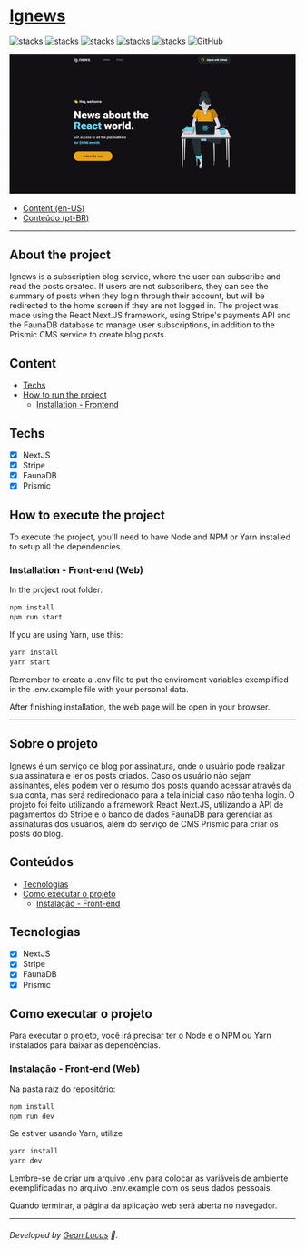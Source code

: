# [Ignews](https://ignews-steel.vercel.app/)
![stacks](https://img.shields.io/badge/ReactJS-v17.0.2-brightgreen) ![stacks](https://img.shields.io/badge/NextJS-v10.1.3-brightgreen) ![stacks](https://img.shields.io/badge/FaunaDB-v4.1.3-brightgreen) ![stacks](https://img.shields.io/badge/Stripe-v8.142-brightgreen) ![stacks](https://img.shields.io/badge/Stack-Typescript-blue) ![GitHub](https://img.shields.io/github/license/legeannd/ignews)

<p align="center">
  <img width="800" src="uploads/web.gif"/>
</p>


* [Content (en-US)](#section-en_us)
* [Conteúdo (pt-BR)](#secao-pt_br)

---

## About the project <a id="section-en_us"></a>

Ignews is a subscription blog service, where the user can subscribe and read the posts created. If users are not subscribers, they can see the summary of posts when they login through their account, but will be redirected to the home screen if they are not logged in. The project was made using the React Next.JS framework, using Stripe's payments API and the FaunaDB database to manage user subscriptions, in addition to the Prismic CMS service to create blog posts.

## Content
  * [Techs](#techs)
  * [How to run the project](#installation)
    * [Installation - Frontend](#installation-front)

## Techs <a id="techs"></a>

- [x] NextJS
- [x] Stripe
- [x] FaunaDB
- [x] Prismic

## How to execute the project <a id="installation"></a>
To execute the project, you'll need to have Node and NPM or Yarn installed to setup all the dependencies.


### Installation - Front-end (Web) <a id="installation-front"></a>

In the project root folder:

```bash
npm install
npm run start
```

If you are using Yarn, use this:
```bash
yarn install
yarn start
```

Remember to create a .env file to put the enviroment variables exemplified in the .env.example file with your personal data.

After finishing installation, the web page will be open in your browser.

---

## Sobre o projeto <a id="secao-pt_br"></a>

Ignews é um serviço de blog por assinatura, onde o usuário pode realizar sua assinatura e ler os posts criados. Caso os usuário não sejam assinantes, eles podem ver o resumo dos posts quando acessar através da sua conta, mas será redirecionado para a tela inicial caso não tenha login. O projeto foi feito utilizando a framework React Next.JS, utilizando a API de pagamentos do Stripe e o banco de dados FaunaDB para gerenciar as assinaturas dos usuários, além do serviço de CMS Prismic para criar os posts do blog.

## Conteúdos
  * [Tecnologias](#tecnlogias)
  * [Como executar o projeto](#instalacao)
    * [Instalação - Front-end](#instalacao-front)

## Tecnologias <a id="tecnologias"></a>

- [x] NextJS
- [x] Stripe
- [x] FaunaDB
- [x] Prismic

## Como executar o projeto <a id="instalacao"></a>
Para executar o projeto, você irá precisar ter o Node e o NPM ou Yarn instalados para baixar as dependências.


### Instalação - Front-end (Web) <a id="instalacao-front"></a>

Na pasta raíz do repositório:

```bash
npm install
npm run dev
```

Se estiver usando Yarn, utilize
```bash
yarn install
yarn dev
```

Lembre-se de criar um arquivo .env para colocar as variáveis de ambiente exemplificadas no arquivo .env.example com os seus dados pessoais.

Quando terminar, a página da aplicação web será aberta no navegador.

---
###### Developed by [Gean Lucas](https://www.linkedin.com/in/geanlucaas/) :rocket:.